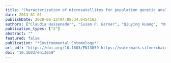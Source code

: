 ```yaml
---
title: "Characterization of microsatellites for population genetic analyses of the fungus-growing termite Odontotermes formosanus (Isoptera: Termitidae)"
date: 2013-01-01
publishDate: 2020-06-12T04:08:34.645416Z
authors: ["Claudia Husseneder", "Susan P. Garner", "Qiuying Huang", "Warren Booth", "Edward L. Vargo"]
publication_types: ["2"]
abstract: ""
featured: false
publication: "*Environmental Entomology*"
url_pdf: "https://doi.org/10.1603/EN13059 https://watermark.silverchair.com/ee42-1092.pdf?token=AQECAHi208BE49Ooan9kkhW_Ercy7Dm3ZL_9Cf3qfKAc485ysgAAAmcwggJjBgkqhkiG9w0BBwagggJUMIICUAIBADCCAkkGCSqGSIb3DQEHATAeBglghkgBZQMEAS4wEQQM_ZhnM4QEZNgnFDfBAgEQgIICGiLw3P3tSj0EVoRht_ZRZtWRM9Xig52JdO-6PhlzIlxYNc3sXEOhJGpxrWOyBojxk6gAZLw89q2g8ZPv5G0a6idmjLbz4v_pNT5cLFlESC1ePxFEeISrSA-4HdRM1aPiY6XwZvVAb4u_sEuCjqB81wPpNAtuB9Y0qWA4aucBO257NmloltI4JYxb0j7Co2Mq8cyhkHADqoM7Viz6ZRB343tpWPMdmnUOu2hwGVSM4t5-IF4amxOvqbmn4oPjRqsMtXCXJIUF0ZZnORzpiurJSqgPzPurtXg0TTXhcPv5lfoFrMCEicmm6ACTSyLkE8UqKjgoEhP-BWd8E7BnqSQZzG81WCB0RtgOAp1VqZbJYxoT7ltNqFhJJ9KNzFOsffmzblzEGf21JFxXzuz3B9N7YIXOSluyioqLCkxx6obh6gzfpNt5Pa7XcOfzwtvaLgEWv0m3bcIiyPb6pkzhnI0ZJ53xwLEZcz1rJLtnc92bQZGECp4I_fhU3hoUwyRpeEQjhZBgYCrHvD7uyGAl94TNmEZgt3JjTJrwwH_9QgH1A60USp7q2Jhbye3MIQD5yCXQH0pnaFcxZqIXv-7-hybR56aO7kXI566kX2phxlYzHGHn1RKcFcFtLm8EJcg8mwiIOKxqLWxcWEYRzNLnh6OH-ChvUnOLb-UjdoIaEqpPCLhsDBJp3pi4a7DdSyyNijOcTUTNpUdemZwjzw0"
doi: "10.1603/en13059"
---
```


